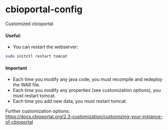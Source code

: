 # cbioportal-config
Customized cbioportal

#### Useful:
* You can restart the webserver: 
``` bash
sudo initctl restart tomcat
```

#### Important
* Each time you modify any java code, you must recompile and redeploy the WAR file.
* Each time you modify any properties (see customization options), you must restart tomcat.
* Each time you add new data, you must restart tomcat.

Further customization options: <br>
https://docs.cbioportal.org/2.3-customization/customizing-your-instance-of-cbioportal
